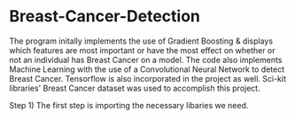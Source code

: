 # Breast-Cancer-Detection
The program initally implements the use of Gradient Boosting & displays which features are most important or have the most effect on whether or not an individual has Breast Cancer on a model. The code also implements Machine Learning with the use of a Convolutional Neural Network to detect Breast Cancer. Tensorflow is also incorporated in the project as well. Sci-kit libraries' Breast Cancer dataset was used to accomplish this project.

Step 1) The first step is importing the necessary libaries we need.


